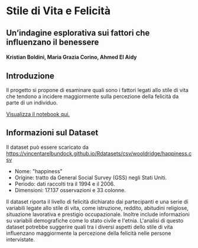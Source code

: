 # Stile di Vita e Felicità
## Un’indagine esplorativa sui fattori che influenzano il benessere 
#### Kristian Boldini, Maria Grazia Corino, Ahmed El Aidy

## Introduzione

Il progetto si propone di esaminare quali sono i fattori legati allo stile di vita che tendono a incidere maggiormente sulla percezione della felicità da parte di un individuo.

[Visualizza il notebook qui.](https://nbviewer.org/github/MariaGraziaCorino/datascience_project/blob/74ebecbf3e8d6c12b74c5e144a25a5a9a58870c2/Notebook_Boldini_Corino_ElAidy.ipynb)

## Informazioni sul Dataset

Il dataset può essere scaricato da https://vincentarelbundock.github.io/Rdatasets/csv/wooldridge/happiness.csv

- Nome: "happiness"
- Origine: tratto da General Social Survey (GSS) negli Stati Uniti.
- Periodo: dati raccolti tra il 1994 e il 2006.
- Dimensioni: 17.137 osservazioni e 33 colonne.

Il dataset riporta il livello di felicità dichiarato dai partecipanti e una serie di variabili legate allo stile di vita, come istruzione, reddito, abitudini religiose, situazione lavorativa e prestigio occupazionale. Inoltre include informazioni su variabili demografiche come lo stato civile e l'etnia. L'analisi di questo dataset potrebbe suggerire quali tra i diversi aspetti dello stile di vita influenzano maggiormente la percezione della felicità nelle persone intervistate.
